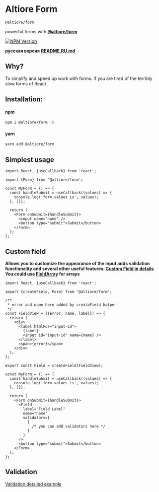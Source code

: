 # Altiore Form

`@altiore/form`

powerful forms with [**@altiore/form**](https://www.npmjs.com/package/@altiore/form)

<a href="https://www.npmjs.com/package/@altiore/form" target="_blank">
  <img src="https://img.shields.io/npm/v/@altiore/form.svg" alt="NPM Version" />
</a>

**русская версия**
[**README.RU.md**](README.RU.md)

## Why?

To simplify and speed up work with forms. If you are tired of the terribly slow forms of React

## Installation:

#### npm

```bash
npm i @altiore/form -S
```

#### yarn

```bash
yarn add @altiore/form
```

## Simplest usage

```tsx
import React, {useCallback} from 'react';

import {Form} from '@altiore/form';

const MyForm = () => {
  const handleSubmit = useCallback((values) => {
    console.log('form.values is', values);
  }, []);

  return (
    <Form onSubmit={handleSubmit}>
      <input name="name" />
      <button type="submit">Submit</button>
    </Form>
  );
};
```

## Custom field

**Allows you to customize the appearance of the input adds validation functionality and several other useful features. [Custom Field in details](.docs/create-field.md)**
**You could use [FieldArray](.docs/create-field-array.md) for arrays**

```tsx
import React, {useCallback} from 'react';

import {createField, Form} from '@altiore/form';

/**
 * error and name here added by createField halper
 */
const FieldView = ({error, name, label}) => {
  return (
    <div>
      <label htmlFor="input-id">
        {label}
        <input id="input-id" name={name} />
      </label>
      <span>{error}</span>
    </div>
  );
};

export const Field = createField(FieldView);

const MyForm = () => {
  const handleSubmit = useCallback((values) => {
    console.log('form.values is', values);
  }, []);

  return (
    <Form onSubmit={handleSubmit}>
      <Field
        label="Field Label"
        name="name"
        validators={
          [
            /* you can add validators here */
          ]
        }
      />
      <button type="submit">Submit</button>
    </Form>
  );
};
```

## Validation

[Validation detailed example](.docs/valid.md)
